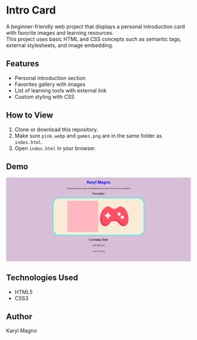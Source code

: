 # Intro Card

A beginner-friendly web project that displays a personal introduction card with favorite images and learning resources.  
This project uses basic HTML and CSS concepts such as semantic tags, external stylesheets, and image embedding.

## Features

- Personal introduction section
- Favorites gallery with images
- List of learning tools with external link
- Custom styling with CSS

## How to View

1. Clone or download this repository.
2. Make sure `pink.webp` and `games.png` are in the same folder as `index.html`.
3. Open `index.html` in your browser.

## Demo

![Screenshot](screenshot.png)

## Technologies Used

- HTML5
- CSS3

## Author

Karyl Magno
